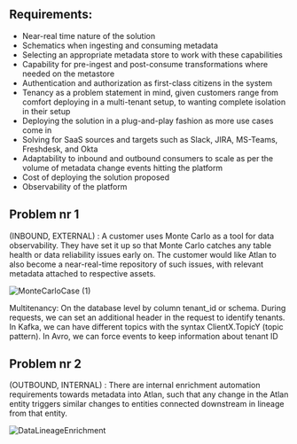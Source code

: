 ## Requirements:
- Near-real time nature of the solution
- Schematics when ingesting and consuming metadata
- Selecting an appropriate metadata store to work with these capabilities
- Capability for pre-ingest and post-consume transformations where needed on the metastore
- Authentication and authorization as first-class citizens in the system
- Tenancy as a problem statement in mind, given customers range from comfort deploying in a multi-tenant setup, to wanting complete isolation in their setup
- Deploying the solution in a plug-and-play fashion as more use cases come in
- Solving for SaaS sources and targets such as Slack, JIRA, MS-Teams, Freshdesk, and Okta
- Adaptability to inbound and outbound consumers to scale as per the volume of metadata change events hitting the platform
- Cost of deploying the solution proposed
- Observability of the platform

## Problem nr 1
(INBOUND, EXTERNAL) : A customer uses Monte Carlo as a tool for data observability. They have set it up so that Monte Carlo catches any table health or data reliability issues early on. The customer would like Atlan to also become a near-real-time repository of such issues, with relevant metadata attached to respective assets.


![MonteCarloCase (1)](https://github.com/mariuszcrust/systemdesign/assets/7340196/426422b3-eefd-47ab-a275-d17fe22a30e2)

Multitenancy:
On the database level by column tenant_id or schema. 
During requests, we can set an additional header in the request to identify tenants. 
In Kafka, we can have different topics with the syntax ClientX.TopicY (topic pattern). In Avro, we can force events to keep information about tenant ID





## Problem nr 2
(OUTBOUND, INTERNAL) : There are internal enrichment automation requirements towards metadata into Atlan, such that any change in the Atlan entity triggers similar changes to entities connected downstream in lineage from that entity.


![DataLineageEnrichment](https://github.com/mariuszcrust/systemdesign/assets/7340196/153eb80e-7790-4e69-aed3-ba7673f1d419)



